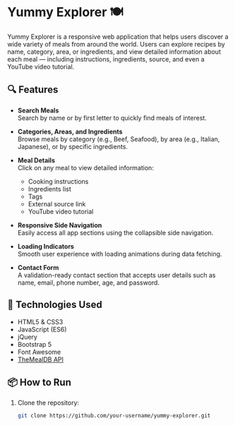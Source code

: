# Yummy Explorer 🍽️

Yummy Explorer is a responsive web application that helps users discover a wide variety of meals from around the world. Users can explore recipes by name, category, area, or ingredients, and view detailed information about each meal — including instructions, ingredients, source, and even a YouTube video tutorial.

## 🔍 Features

- **Search Meals**  
  Search by name or by first letter to quickly find meals of interest.

- **Categories, Areas, and Ingredients**  
  Browse meals by category (e.g., Beef, Seafood), by area (e.g., Italian, Japanese), or by specific ingredients.

- **Meal Details**  
  Click on any meal to view detailed information:
  - Cooking instructions
  - Ingredients list
  - Tags
  - External source link
  - YouTube video tutorial

- **Responsive Side Navigation**  
  Easily access all app sections using the collapsible side navigation.

- **Loading Indicators**  
  Smooth user experience with loading animations during data fetching.

- **Contact Form**  
  A validation-ready contact section that accepts user details such as name, email, phone number, age, and password.

## 🚀 Technologies Used

- HTML5 & CSS3
- JavaScript (ES6)
- jQuery
- Bootstrap 5
- Font Awesome
- [TheMealDB API](https://www.themealdb.com/)

## 📦 How to Run

1. Clone the repository:
   ```bash
   git clone https://github.com/your-username/yummy-explorer.git
